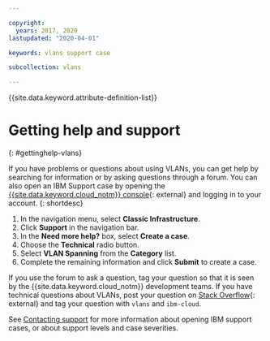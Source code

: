 ```yaml
---

copyright:
  years: 2017, 2020
lastupdated: "2020-04-01"

keywords: vlans support case

subcollection: vlans

---
```


{{site.data.keyword.attribute-definition-list}}


# Getting help and support
{: #gettinghelp-vlans}

If you have problems or questions about using VLANs, you can get help by searching for information or by asking questions through a forum. You can also open an IBM Support case by opening the [{{site.data.keyword.cloud_notm}} console](https://{DomainName}/unifiedsupport/cases/add){: external} and logging in to your account.
{: shortdesc}

1. In the navigation menu, select **Classic Infrastructure**.
1. Click **Support** in the navigation bar.
1. In the **Need more help?** box, select **Create a case**.
1. Choose the **Technical** radio button.
1. Select **VLAN Spanning** from the **Category** list.
1. Complete the remaining information and click **Submit** to create a case.

If you use the forum to ask a question, tag your question so that it is seen by the {{site.data.keyword.cloud_notm}} development teams. If you have technical questions about VLANs, post your question on [Stack Overflow](https://stackoverflow.com/search?q=vlans+ibm-cloud){: external} and tag your question with `vlans` and `ibm-cloud`.

See [Contacting support](/docs/get-support) for more information about opening IBM support cases, or about support levels and case severities.
